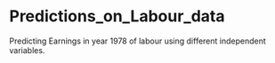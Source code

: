 # Predictions_on_Labour_data
Predicting Earnings in year 1978 of labour using different independent variables.
